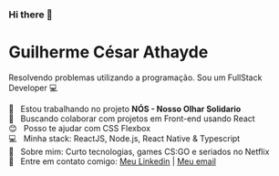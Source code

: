 ### Hi there 👋

# Guilherme César Athayde

Resolvendo problemas utilizando a programação.
Sou um FullStack Developer :computer:

 :rocket:  &nbsp; Estou trabalhando no projeto **NÓS - Nosso Olhar Solidario**
 <br/> :purple_heart: &nbsp; Buscando colaborar com projetos em Front-end usando React
 <br/> :blush: &nbsp; Posso te ajudar com CSS Flexbox
 <br/> :computer: &nbsp; Minha stack: ReactJS, Node.js, React Native & Typescript
 <br/> 💬  &nbsp; Sobre mim: Curto tecnologias, games CS:GO e seriados no Netflix
 <br/> :email: &nbsp; Entre em contato comigo: [Meu Linkedin](https://www.linkedin.com/in/guilherme-athayde-88a3041b1/) 
| 
[Meu email](mailto:guiathayde303@gmail.com)

<!--
**guiathayde/GuiAthayde** is a ✨ _special_ ✨ repository because its `README.md` (this file) appears on your GitHub profile.

Here are some ideas to get you started:

- 🔭 I’m currently working on ...
- 🌱 I’m currently learning ...
- 👯 I’m looking to collaborate on ...
- 🤔 I’m looking for help with ...
- 💬 Ask me about ...
- 📫 How to reach me: ...
- 😄 Pronouns: ...
- ⚡ Fun fact: ...
-->
